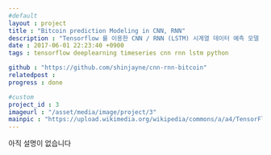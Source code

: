 ```yaml
---
#default
layout : project
title : "Bitcoin prediction Modeling in CNN, RNN"
description : "Tensorflow 를 이용한 CNN / RNN (LSTM) 시계열 데이터 예측 모델 구현. 카카오 머신러닝 스터디 발표 영상이 tensorflowKR 그룹에 공유되면서 github star 도 조금 얻음."
date : 2017-06-01 22:23:40 +0900
tags : tensorflow deeplearning timeseries cnn rnn lstm python

github : "https://github.com/shinjayne/cnn-rnn-bitcoin"
relatedpost :
progress : done

#custom
project_id : 3
imageurl : "/asset/media/image/project/3"
mainpic : "https://upload.wikimedia.org/wikipedia/commons/a/a4/TensorFlowLogo.png"
---
```



아직 설명이 없습니다

